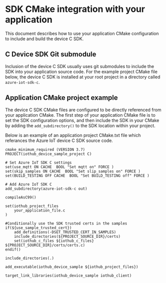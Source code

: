 # SDK CMake integration with your application

This document describes how to use your application CMake configuration to include and build the device C SDK.

## C Device SDK Git submodule
Inclusion of the device C SDK usually uses git submodules to include the SDK into your application source code. For the example project CMake file below, the device C SDK is installed at your root project in a directory called `azure-iot-sdk-c`.

## Application CMake project example
The device C SDK CMake files are configured to be directly referenced from your application CMake. The first step of your application CMake file is to set the SDK configuration options, and then include the SDK in your CMake by adding the `add_subdirectory()` to the SDK location within your project.

Below is an example of an application project CMake.txt file which referances the Azure IoT device C SDK source code.
```Shell
cmake_minimum_required (VERSION 3.7)
PROJECT(iothub_device_sample_project C)

# Set Azure IoT SDK C settings
set(use_mqtt ON CACHE  BOOL "Set mqtt on" FORCE )
set(skip_samples ON CACHE  BOOL "Set slip_samples on" FORCE )
set(BUILD_TESTING OFF CACHE  BOOL "Set BUILD_TESTING off" FORCE )

# Add Azure IoT SDK C
add_subdirectory(azure-iot-sdk-c out)

compileAsC99()

set(iothub_project_files
    your_application_file.c
)

#Conditionally use the SDK trusted certs in the samples
if(${use_sample_trusted_cert})
    add_definitions(-DSET_TRUSTED_CERT_IN_SAMPLES)
    include_directories(${PROJECT_SOURCE_DIR}/certs)
    set(iothub_c_files ${iothub_c_files} ${PROJECT_SOURCE_DIR}/certs/certs.c)
endif()

include_directories(.)

add_executable(iothub_device_sample ${iothub_project_files})

target_link_libraries(iothub_device_sample iothub_client)
```
